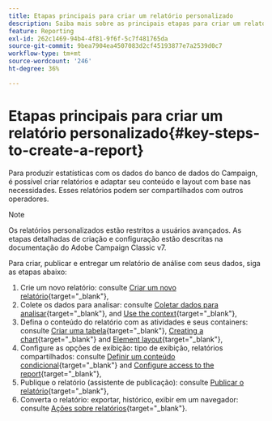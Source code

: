 ```yaml
---
title: Etapas principais para criar um relatório personalizado
description: Saiba mais sobre as principais etapas para criar um relatório personalizado
feature: Reporting
exl-id: 262c1469-94b4-4f81-9f6f-5c7f481765da
source-git-commit: 9bea7904ea4507083d2cf45193877e7a2539d0c7
workflow-type: tm+mt
source-wordcount: '246'
ht-degree: 36%

---
```


# Etapas principais para criar um relatório personalizado{#key-steps-to-create-a-report}

Para produzir estatísticas com os dados do banco de dados do Campaign, é possível criar relatórios e adaptar seu conteúdo e layout com base nas necessidades. Esses relatórios podem ser compartilhados com outros operadores.

>[!NOTE]
>
>Os relatórios personalizados estão restritos a usuários avançados. As etapas detalhadas de criação e configuração estão descritas na documentação do Adobe Campaign Classic v7.

Para criar, publicar e entregar um relatório de análise com seus dados, siga as etapas abaixo:

1. Crie um novo relatório: consulte [Criar um novo relatório](https://experienceleague.adobe.com/docs/campaign-classic/using/reporting/creating-new-reports/creating-a-new-report.html){target="_blank"},
1. Colete os dados para analisar: consulte [Coletar dados para analisar](https://experienceleague.adobe.com/docs/campaign-classic/using/reporting/creating-new-reports/collecting-data-to-analyze.html){target="_blank"}, and [Use the context](https://experienceleague.adobe.com/docs/campaign-classic/using/reporting/creating-new-reports/collecting-data-to-analyze.html){target="_blank"},
1. Defina o conteúdo do relatório com as atividades e seus containers: consulte [Criar uma tabela](https://experienceleague.adobe.com/docs/campaign-classic/using/reporting/creating-new-reports/creating-a-table.html){target="_blank"}, [Creating a chart](https://experienceleague.adobe.com/docs/campaign-classic/using/reporting/creating-new-reports/creating-a-chart.html?lang=pt-BR){target="_blank"} and [Element layout](https://experienceleague.adobe.com/docs/campaign-classic/using/reporting/creating-new-reports/element-layout.html){target="_blank"},
1. Configure as opções de exibição: tipo de exibição, relatórios compartilhados: consulte [Definir um conteúdo condicional](https://experienceleague.adobe.com/docs/campaign-classic/using/reporting/creating-new-reports/defining-a-conditional-content.html){target="_blank"} and [Configure access to the report](https://experienceleague.adobe.com/docs/campaign-classic/using/reporting/creating-new-reports/configuring-access-to-the-report.html){target="_blank"},
1. Publique o relatório (assistente de publicação): consulte [Publicar o relatório](https://experienceleague.adobe.com/docs/campaign-classic/using/reporting/creating-new-reports/configuring-access-to-the-report.html#publishing-the-report){target="_blank"},
1. Converta o relatório: exportar, histórico, exibir em um navegador: consulte [Ações sobre relatórios](https://experienceleague.adobe.com/docs/campaign-classic/using/reporting/creating-new-reports/actions-on-reports.html){target="_blank"}.
